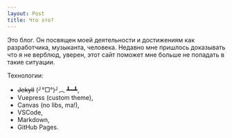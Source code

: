 ```yaml
---
layout: Post
title: Что это?
---
```


Это блог. Он посвящен моей деятельности и достижениям как разработчика, музыканта, человека. Недавно мне пришлось доказывать что я не верблюд, уверен, этот сайт поможет мне больше не попадать в такие ситуации.

Технологии:
- ~~Jekyll~~ (╯°□°)╯︵ ┻━┻, 
- Vuepress (custom theme),
- Canvas (no libs, ma!),
- VSCode,
- Markdown,
- GitHub Pages.
